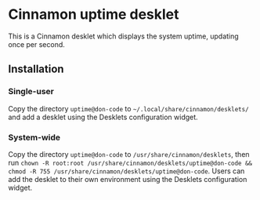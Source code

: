 Cinnamon uptime desklet
=======================

This is a Cinnamon desklet which displays the system uptime, updating once per second.

## Installation
### Single-user
Copy the directory `uptime@don-code` to `~/.local/share/cinnamon/desklets/` and add a desklet using the Desklets configuration widget.

### System-wide
Copy the directory `uptime@don-code` to `/usr/share/cinnamon/desklets`, then run `chown -R root:root /usr/share/cinnamon/desklets/uptime@don-code && chmod -R 755 /usr/share/cinnamon/desklets/uptime@don-code`. Users can add the desklet to their own environment using the Desklets configuration widget.
